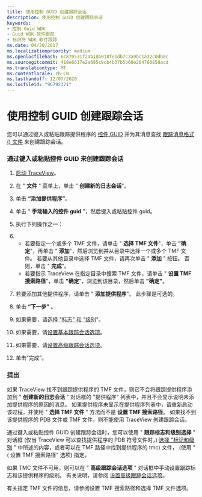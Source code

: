 ```yaml
---
title: 使用控制 GUID 创建跟踪会话
description: 使用控制 GUID 创建跟踪会话
keywords:
- 控制 Guid WDK
- Guid WDK 软件跟踪
- 标识符 WDK 软件跟踪
ms.date: 04/20/2017
ms.localizationpriority: medium
ms.openlocfilehash: 6c870531f24b18b018fe1db7c3a9bc1a32c0db0c
ms.sourcegitcommit: 418e6617e2a695c9cb4b37b5b60e264760858acd
ms.translationtype: MT
ms.contentlocale: zh-CN
ms.lasthandoff: 12/07/2020
ms.locfileid: "96792371"
---
```

# <a name="creating-a-trace-session-with-a-control-guid"></a>使用控制 GUID 创建跟踪会话


您可以通过键入或粘贴跟踪提供程序的 [控件 GUID](control-guid.md) 并为其消息查找 [跟踪消息格式 () 文件](trace-message-format-file.md) 来创建跟踪会话。

### <a name="span-idto_create_a_trace_session_by_typing_or_pasting_the_control_guidspanspan-idto_create_a_trace_session_by_typing_or_pasting_the_control_guidspanto-create-a-trace-session-by-typing-or-pasting-the-control-guid"></a><span id="to_create_a_trace_session_by_typing_or_pasting_the_control_guid"></span><span id="TO_CREATE_A_TRACE_SESSION_BY_TYPING_OR_PASTING_THE_CONTROL_GUID"></span>通过键入或粘贴控件 GUID 来创建跟踪会话

1.  [启动 TraceView](starting-and-exiting-traceview.md)。

2.  在 " **文件** " 菜单上，单击 " **创建新的日志会话**"。

3.  单击 **“添加提供程序”**。

4.  单击 " **手动输入的控件 guid** "，然后键入或粘贴控件 guid。

5.  执行下列操作之一：

6.  -   若要指定一个或多个 TMF 文件，请单击 " **选择 TMF 文件**"，单击 **"确定**"，再单击 " **添加**"，然后浏览到并从目录中选择一个或多个 TMF 文件。 若要从其他目录中选择 TMF 文件，请再次单击 " **添加** " 按钮。 否则，单击 " **完成**"。
    -   若要指示 TraceView 在指定目录中搜索 TMF 文件，请单击 " **设置 TMF 搜索路径**"，单击 **"确定**"，浏览到该目录，然后单击 **"确定"**。

7.  若要添加其他提供程序，请单击 " **添加提供程序**"。 此步骤是可选的。

8.  单击 **“下一步”** 。

9.  如果需要，请[选择 "标志" 和 "级别](selecting-flags-and-levels.md)"。

10. 如果需要，请[设置基本跟踪会话选项](setting-basic-trace-session-options.md)。

11. 如果需要，请[设置高级跟踪会话选项](setting-advanced-trace-session-options.md)。

12. 单击“完成”。

### <a name="span-idcommentsspanspan-idcommentsspancomments"></a><span id="comments"></span><span id="COMMENTS"></span>提出

如果 TraceView 找不到跟踪提供程序的 TMF 文件，则它不会将跟踪提供程序添加到 " **创建新的日志会话** " 对话框的 "提供程序" 列表中，并且不会显示说明未添加提供程序的原因的消息。 如果提供程序未显示在提供程序列表中，请重新启动该过程，并使用 " **选择 TMF 文件** " 方法而不是 **设置 TMF 搜索路径**。 如果找不到该提供程序的 PDB 文件或 TMF 文件，则不能使用 TraceView 创建跟踪会话。

通过键入或粘贴控件 GUID 创建跟踪会话时，您可以使用 " **跟踪标志和级别选择** " 对话框 (仅当 TraceView 可以查找提供程序的 PDB 符号文件时，) [选择 "标记和级别](selecting-flags-and-levels.md) " 中所述的内容，或者可以在 TMF 路径中找到提供程序的 tmc) 文件， (使用 " ( 设置 TMF 搜索路径" 选项) 指定。

如果 TMC 文件不可用，则可以在 " **高级跟踪会话选项** " 对话框中手动设置跟踪标志和该提供程序的级别。 有关说明，请参阅 [设置高级跟踪会话选项](setting-advanced-trace-session-options.md)。

有关指定 TMF 文件的信息，请参阅设置 TMF 搜索路径和选择 TMF 文件选项。

 

 





